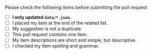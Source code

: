 Please check the following items before submitting the pull request:

- [ ] **I only updated `data/*.json`.**
- [ ] I placed my item at the end of the related list.
- [ ] My suggestion is not a duplicate.
- [ ] This pull request contains one item.
- [ ] My item descriptions are short and simple, but descriptive.
- [ ] I checked my item spelling and grammar.
